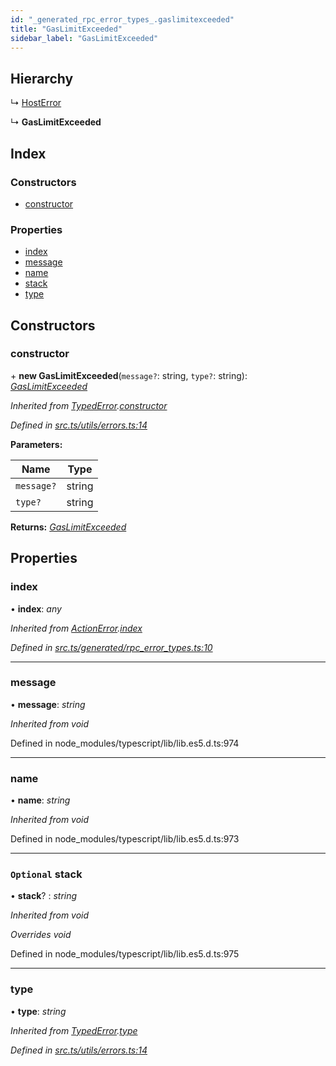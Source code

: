 ```yaml
---
id: "_generated_rpc_error_types_.gaslimitexceeded"
title: "GasLimitExceeded"
sidebar_label: "GasLimitExceeded"
---
```


## Hierarchy

  ↳ [HostError](_generated_rpc_error_types_.hosterror.md)

  ↳ **GasLimitExceeded**

## Index

### Constructors

* [constructor](_generated_rpc_error_types_.gaslimitexceeded.md#constructor)

### Properties

* [index](_generated_rpc_error_types_.gaslimitexceeded.md#index)
* [message](_generated_rpc_error_types_.gaslimitexceeded.md#message)
* [name](_generated_rpc_error_types_.gaslimitexceeded.md#name)
* [stack](_generated_rpc_error_types_.gaslimitexceeded.md#optional-stack)
* [type](_generated_rpc_error_types_.gaslimitexceeded.md#type)

## Constructors

###  constructor

\+ **new GasLimitExceeded**(`message?`: string, `type?`: string): *[GasLimitExceeded](_generated_rpc_error_types_.gaslimitexceeded.md)*

*Inherited from [TypedError](_utils_errors_.typederror.md).[constructor](_utils_errors_.typederror.md#constructor)*

*Defined in [src.ts/utils/errors.ts:14](https://github.com/nearprotocol/nearlib/blob/36a8ddc/src.ts/utils/errors.ts#L14)*

**Parameters:**

Name | Type |
------ | ------ |
`message?` | string |
`type?` | string |

**Returns:** *[GasLimitExceeded](_generated_rpc_error_types_.gaslimitexceeded.md)*

## Properties

###  index

• **index**: *any*

*Inherited from [ActionError](_generated_rpc_error_types_.actionerror.md).[index](_generated_rpc_error_types_.actionerror.md#index)*

*Defined in [src.ts/generated/rpc_error_types.ts:10](https://github.com/nearprotocol/nearlib/blob/36a8ddc/src.ts/generated/rpc_error_types.ts#L10)*

___

###  message

• **message**: *string*

*Inherited from void*

Defined in node_modules/typescript/lib/lib.es5.d.ts:974

___

###  name

• **name**: *string*

*Inherited from void*

Defined in node_modules/typescript/lib/lib.es5.d.ts:973

___

### `Optional` stack

• **stack**? : *string*

*Inherited from void*

*Overrides void*

Defined in node_modules/typescript/lib/lib.es5.d.ts:975

___

###  type

• **type**: *string*

*Inherited from [TypedError](_utils_errors_.typederror.md).[type](_utils_errors_.typederror.md#type)*

*Defined in [src.ts/utils/errors.ts:14](https://github.com/nearprotocol/nearlib/blob/36a8ddc/src.ts/utils/errors.ts#L14)*
